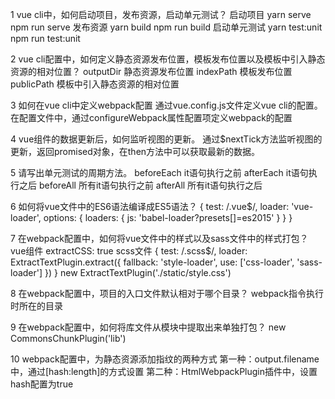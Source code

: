 1 vue cli中，如何启动项目，发布资源，启动单元测试？
    启动项目        yarn serve          npm run serve
    发布资源        yarn build          npm run build
    启动单元测试    yarn test:unit      npm run test:unit

2 vue cli配置中，如何定义静态资源发布位置，模板发布位置以及模板中引入静态资源的相对位置？
    outputDir       静态资源发布位置
    indexPath       模板发布位置
    publicPath      模板中引入静态资源的相对位置

3 如何在vue cli中定义webpack配置
    通过vue.config.js文件定义vue cli的配置。
    在配置文件中，通过configureWebpack属性配置项定义webpack的配置

4 vue组件的数据更新后，如何监听视图的更新。
    通过$nextTick方法监听视图的更新，返回promised对象，在then方法中可以获取最新的数据。

5 请写出单元测试的周期方法。
    beforeEach      it语句执行之前
    afterEach       it语句执行之后
    beforeAll       所有it语句执行之前
    afterAll        所有it语句执行之后

6 如何将vue文件中的ES6语法编译成ES5语法？
    {
        test: /\.vue$/,
        loader: 'vue-loader',
        options: {
            loaders: {
                js: 'babel-loader?presets[]=es2015'
            }
        }
    }

7 在webpack配置中，如何将vue文件中的样式以及sass文件中的样式打包？
    vue组件  extractCSS: true
    scss文件 {
        test: /\.scss$/,
        loader: ExtractTextPlugin.extract({
            fallback: 'style-loader',
            use: ['css-loader', 'sass-loader']
        })
    }
    new ExtractTextPlugin('./static/style.css')

8 在webpack配置中，项目的入口文件默认相对于哪个目录？
    webpack指令执行时所在的目录

9 在webpack配置中，如何将库文件从模块中提取出来单独打包？
    new CommonsChunkPlugin('lib')

10 webpack配置中，为静态资源添加指纹的两种方式
    第一种：output.filename中，通过[hash:length]的方式设置
    第二种：HtmlWebpackPlugin插件中，设置hash配置为true

